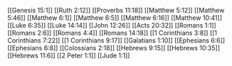 [[Genesis 15:1]]
[[Ruth 2:12]]
[[Proverbs 11:18]]
[[Matthew 5:12]]
[[Matthew 5:46]]
[[Matthew 6:1]]
[[Matthew 6:5]]
[[Matthew 6:16]]
[[Matthew 10:41]]
[[Luke 6:35]]
[[Luke 14:14]]
[[John 12:26]]
[[Acts 20:32]]
[[Romans 1:1]]
[[Romans 2:6]]
[[Romans 4:4]]
[[Romans 14:18]]
[[1 Corinthians 3:8]]
[[1 Corinthians 7:22]]
[[1 Corinthians 9:17]]
[[Galatians 1:10]]
[[Ephesians 6:6]]
[[Ephesians 6:8]]
[[Colossians 2:18]]
[[Hebrews 9:15]]
[[Hebrews 10:35]]
[[Hebrews 11:6]]
[[2 Peter 1:1]]
[[Jude 1:1]]
